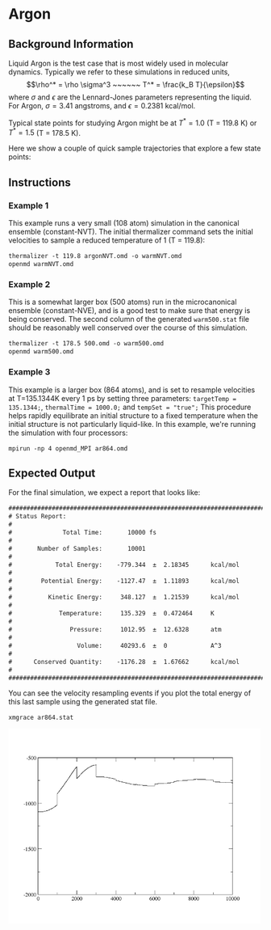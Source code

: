 # Argon

## Background Information

Liquid Argon is the test case that is most widely used in molecular dynamics.  Typically we refer to these simulations in reduced units,
$$\rho^* = \rho \sigma^3  ~~~~~~  T^* = \frac{k_B T}{\epsilon}$$
where $\sigma$ and $\epsilon$ are the Lennard-Jones parameters representing the liquid. For Argon, $\sigma = 3.41$ angstroms, and $\epsilon = 0.2381$ kcal/mol.  

Typical state points for studying Argon might be at $T^* = 1.0$ (T = 119.8 K) or $T^* = 1.5$ (T = 178.5 K).

Here we show a couple of quick sample trajectories that explore a few state points:

## Instructions

### Example 1

This example runs a very small (108 atom) simulation in the canonical ensemble (constant-NVT).  The initial thermalizer command sets the initial velocities to sample a reduced temperature of 1 (T = 119.8):
```
thermalizer -t 119.8 argonNVT.omd -o warmNVT.omd
openmd warmNVT.omd
```

### Example 2

This is a somewhat larger box (500 atoms) run in the microcanonical ensemble (constant-NVE), and is a good test to make sure that energy is being conserved.  The second column of the generated `warm500.stat` file should be reasonably well conserved over the course of this simulation.
```
thermalizer -t 178.5 500.omd -o warm500.omd
openmd warm500.omd
```

### Example 3

This example is a larger box (864 atoms), and is set to resample velocities at T=135.1344K every 1 ps by setting three parameters: `targetTemp = 135.1344;`, `thermalTime = 1000.0;` and `tempSet = "true";`   This procedure helps rapidly equilibrate an initial structure to a fixed temperature when the initial structure is not particularly liquid-like.  In this example, we're running the simulation with four processors:
```
mpirun -np 4 openmd_MPI ar864.omd
```

## Expected Output

For the final simulation, we expect a report that looks like:
```
###############################################################################
# Status Report:                                                              #
#              Total Time:       10000 fs                                     #
#       Number of Samples:       10001                                        #
#            Total Energy:    -779.344  ±  2.18345      kcal/mol              #
#        Potential Energy:    -1127.47  ±  1.11893      kcal/mol              #
#          Kinetic Energy:     348.127  ±  1.21539      kcal/mol              #
#             Temperature:     135.329  ±  0.472464     K                     #
#                Pressure:     1012.95  ±  12.6328      atm                   #
#                  Volume:     40293.6  ±  0            A^3                   #
#      Conserved Quantity:    -1176.28  ±  1.67662      kcal/mol              #
###############################################################################
```
You can see the velocity resampling events if you plot the total energy of this last sample using the generated stat file.
```
xmgrace ar864.stat
```

<img src="../figures/ar864.png" alt="image" width="500" height="auto">
